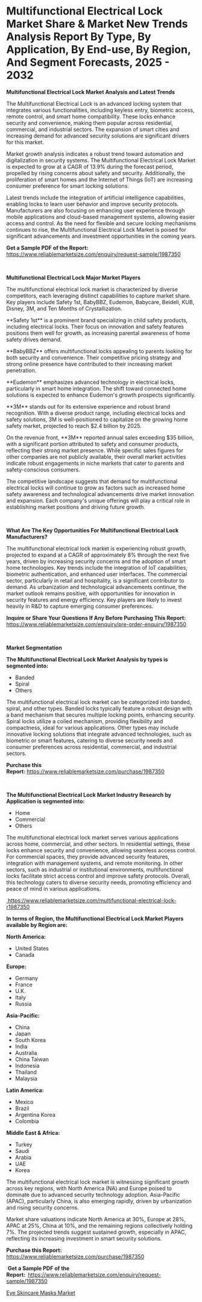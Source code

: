 <p><h1>Multifunctional Electrical Lock Market Share & Market New Trends Analysis Report By Type, By Application, By End-use, By Region, And Segment Forecasts, 2025 - 2032</h1></p><p><strong>Multifunctional Electrical Lock Market Analysis and Latest Trends</strong></p>
<p><p>The Multifunctional Electrical Lock is an advanced locking system that integrates various functionalities, including keyless entry, biometric access, remote control, and smart home compatibility. These locks enhance security and convenience, making them popular across residential, commercial, and industrial sectors. The expansion of smart cities and increasing demand for advanced security solutions are significant drivers for this market.</p><p>Market growth analysis indicates a robust trend toward automation and digitalization in security systems. The Multifunctional Electrical Lock Market is expected to grow at a CAGR of 13.9% during the forecast period, propelled by rising concerns about safety and security. Additionally, the proliferation of smart homes and the Internet of Things (IoT) are increasing consumer preference for smart locking solutions.</p><p>Latest trends include the integration of artificial intelligence capabilities, enabling locks to learn user behavior and improve security protocols. Manufacturers are also focusing on enhancing user experience through mobile applications and cloud-based management systems, allowing easier access and control. As the need for flexible and secure locking mechanisms continues to rise, the Multifunctional Electrical Lock Market is poised for significant advancements and investment opportunities in the coming years.</p></p>
<p><strong>Get a Sample PDF of the Report:&nbsp;</strong> <a href="https://www.reliablemarketsize.com/enquiry/request-sample/1987350?utm_campaign=3199&utm_medium=2&utm_source=Github&utm_content=ia&utm_term=06042025&utm_id=multifunctional-electrical-lock">https://www.reliablemarketsize.com/enquiry/request-sample/1987350</a></p>
<p>&nbsp;</p>
<p><strong>Multifunctional Electrical Lock Major Market Players</strong></p>
<p><p>The multifunctional electrical lock market is characterized by diverse competitors, each leveraging distinct capabilities to capture market share. Key players include Safety 1st, BabyBBZ, Eudemon, Babycare, Beideli, KUB, Disney, 3M, and Ten Months of Crystallization.</p><p>**Safety 1st** is a prominent brand specializing in child safety products, including electrical locks. Their focus on innovation and safety features positions them well for growth, as increasing parental awareness of home safety drives demand.</p><p>**BabyBBZ** offers multifunctional locks appealing to parents looking for both security and convenience. Their competitive pricing strategy and strong online presence have contributed to their increasing market penetration.</p><p>**Eudemon** emphasizes advanced technology in electrical locks, particularly in smart home integration. The shift toward connected home solutions is expected to enhance Eudemon's growth prospects significantly.</p><p>**3M** stands out for its extensive experience and robust brand recognition. With a diverse product range, including electrical locks and safety solutions, 3M is well-positioned to capitalize on the growing home safety market, projected to reach $2.4 billion by 2025.</p><p>On the revenue front, **3M** reported annual sales exceeding $35 billion, with a significant portion attributed to safety and consumer products, reflecting their strong market presence. While specific sales figures for other companies are not publicly available, their overall market activities indicate robust engagements in niche markets that cater to parents and safety-conscious consumers.</p><p>The competitive landscape suggests that demand for multifunctional electrical locks will continue to grow as factors such as increased home safety awareness and technological advancements drive market innovation and expansion. Each company's unique offerings will play a critical role in establishing market positions and driving future growth.</p></p>
<p>&nbsp;</p>
<p><strong>What Are The Key Opportunities For Multifunctional Electrical Lock Manufacturers?</strong></p>
<p><p>The multifunctional electrical lock market is experiencing robust growth, projected to expand at a CAGR of approximately 8% through the next five years, driven by increasing security concerns and the adoption of smart home technologies. Key trends include the integration of IoT capabilities, biometric authentication, and enhanced user interfaces. The commercial sector, particularly in retail and hospitality, is a significant contributor to demand. As urbanization and technological advancements continue, the market outlook remains positive, with opportunities for innovation in security features and energy efficiency. Key players are likely to invest heavily in R&D to capture emerging consumer preferences.</p></p>
<p><strong>Inquire or Share Your Questions If Any Before Purchasing This Report:</strong> <a href="https://www.reliablemarketsize.com/enquiry/pre-order-enquiry/1987350?utm_campaign=3199&utm_medium=2&utm_source=Github&utm_content=ia&utm_term=06042025&utm_id=multifunctional-electrical-lock">https://www.reliablemarketsize.com/enquiry/pre-order-enquiry/1987350</a></p>
<p>&nbsp;</p>
<p><strong>Market Segmentation</strong></p>
<p><strong>The Multifunctional Electrical Lock Market Analysis by types is segmented into:</strong></p>
<p><ul><li>Banded</li><li>Spiral</li><li>Others</li></ul></p>
<p><p>The multifunctional electrical lock market can be categorized into banded, spiral, and other types. Banded locks typically feature a robust design with a band mechanism that secures multiple locking points, enhancing security. Spiral locks utilize a coiled mechanism, providing flexibility and compactness, ideal for various applications. Other types may include innovative locking solutions that integrate advanced technologies, such as biometric or smart features, catering to diverse security needs and consumer preferences across residential, commercial, and industrial sectors.</p></p>
<p><strong>Purchase this Report:&nbsp;</strong><a href="https://www.reliablemarketsize.com/purchase/1987350?utm_campaign=3199&utm_medium=2&utm_source=Github&utm_content=ia&utm_term=06042025&utm_id=multifunctional-electrical-lock">https://www.reliablemarketsize.com/purchase/1987350</a></p>
<p>&nbsp;</p>
<p><strong>The Multifunctional Electrical Lock Market Industry Research by Application is segmented into:</strong></p>
<p><ul><li>Home</li><li>Commercial</li><li>Others</li></ul></p>
<p><p>The multifunctional electrical lock market serves various applications across home, commercial, and other sectors. In residential settings, these locks enhance security and convenience, allowing seamless access control. For commercial spaces, they provide advanced security features, integration with management systems, and remote monitoring. In other sectors, such as industrial or institutional environments, multifunctional locks facilitate strict access control and improve safety protocols. Overall, this technology caters to diverse security needs, promoting efficiency and peace of mind in various applications.</p></p>
<p><a href="https://www.reliablemarketsize.com/multifunctional-electrical-lock-r1987350?utm_campaign=3199&utm_medium=2&utm_source=Github&utm_content=ia&utm_term=06042025&utm_id=multifunctional-electrical-lock">&nbsp;https://www.reliablemarketsize.com/multifunctional-electrical-lock-r1987350</a></p>
<p><strong>In terms of Region, the Multifunctional Electrical Lock Market Players available by Region are:</strong></p>
<p>
    <p> <strong> North America: </strong>
        <ul>
            <li>United States</li>
            <li>Canada</li>
        </ul>
        </p> 
    <p> <strong> Europe: </strong>
        <ul>
            <li>Germany</li>
            <li>France</li>
            <li>U.K.</li>
            <li>Italy</li>
            <li>Russia</li>
        </ul>
        </p> 
    <p> <strong> Asia-Pacific: </strong>
        <ul>
            <li>China</li>
            <li>Japan</li>
            <li>South Korea</li>
            <li>India</li>
            <li>Australia</li>
            <li>China Taiwan</li>
            <li>Indonesia</li>
            <li>Thailand</li>
            <li>Malaysia</li>
        </ul>
        </p> 
    <p> <strong> Latin America: </strong>
        <ul>
            <li>Mexico</li>
            <li>Brazil</li>
            <li>Argentina Korea</li>
            <li>Colombia</li>
        </ul>
        </p> 
    <p> <strong> Middle East & Africa: </strong>
        <ul>
            <li>Turkey</li>
            <li>Saudi</li>
            <li>Arabia</li>
            <li>UAE</li>
            <li>Korea</li>
        </ul>
    </p>
    </p>
<p><p>The multifunctional electrical lock market is witnessing significant growth across key regions, with North America (NA) and Europe poised to dominate due to advanced security technology adoption. Asia-Pacific (APAC), particularly China, is also emerging rapidly, driven by urbanization and rising security concerns. </p><p>Market share valuations indicate North America at 30%, Europe at 28%, APAC at 25%, China at 10%, and the remaining regions collectively holding 7%. The projected trends suggest sustained growth, especially in APAC, reflecting its increasing investment in smart security solutions.</p></p>
<p><strong>Purchase this Report: </strong><a href="https://www.reliablemarketsize.com/purchase/1987350?utm_campaign=3199&utm_medium=2&utm_source=Github&utm_content=ia&utm_term=06042025&utm_id=multifunctional-electrical-lock">https://www.reliablemarketsize.com/purchase/1987350</a></p>
<p>&nbsp;<strong>Get a Sample PDF of the Report:&nbsp;&nbsp;</strong><a href="https://www.reliablemarketsize.com/enquiry/request-sample/1987350?utm_campaign=3199&utm_medium=2&utm_source=Github&utm_content=ia&utm_term=06042025&utm_id=multifunctional-electrical-lock">https://www.reliablemarketsize.com/enquiry/request-sample/1987350</a></p>
<p><strong></strong></p>
<p><p><a href="https://github.com/jenithschijf/Market-Research-Report-List-1/blob/main/eye-skincare-masks-market.md?utm_campaign=3199&utm_medium=2&utm_source=Github&utm_content=ia&utm_term=06042025&utm_id=multifunctional-electrical-lock">Eye Skincare Masks Market</a></p></p>